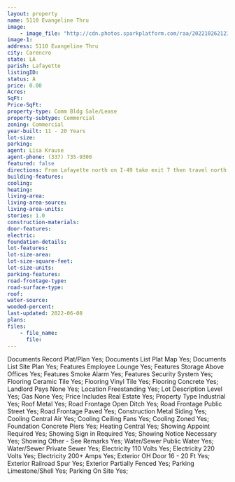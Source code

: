 ```yaml
---
layout: property
name: 5110 Evangeline Thru 
image:
    - image_file: "http://cdn.photos.sparkplatform.com/raa/20221026212330573405000000.jpg"
image-1:
address: 5110 Evangeline Thru 
city: Carencro
state: LA
parish: Lafayette
listingID: 
status: A
price: 0.00
Acres: 
SqFt: 
Price-SqFt: 
property-type: Comm Bldg Sale/Lease
property-subtype: Commercial
zoning: Commercial
year-built: 11 - 20 Years
lot-size: 
parking: 
agent: Lisa Krause
agent-phone: (337) 735-9300
featured: false
directions: From Lafayette north on I-49 take exit 7 then travel north on the east Service Road.  Building/Property located on right approximately 1/2 mile from exit 7.
building-features: 
cooling: 
heating: 
living-area: 
living-area-source: 
living-area-units: 
stories: 1.0
construction-materials: 
door-features: 
electric: 
foundation-details: 
lot-features: 
lot-size-area: 
lot-size-square-feet: 
lot-size-units: 
parking-features: 
road-frontage-type: 
road-surface-type: 
roof: 
water-source: 
wooded-percent: 
last-updated: 2022-06-08
plans: 
files:
    - file_name:
      file:
---
```

Documents	Record Plat/Plan	Yes;
Documents List	Plat Map	Yes;
Documents List	Site Plan	Yes;
Features	Employee Lounge	Yes;
Features	Storage Above Offices	Yes;
Features	Smoke Alarm	Yes;
Features	Security System	Yes;
Flooring	Ceramic Tile	Yes;
Flooring	Vinyl Tile	Yes;
Flooring	Concrete	Yes;
Landlord Pays	None	Yes;
Location	Freestanding	Yes;
Lot Description	Level	Yes;
Gas	None	Yes;
Price Includes	Real Estate	Yes;
Property Type	Industrial	Yes;
Roof	Metal	Yes;
Road Frontage	Open Ditch	Yes;
Road Frontage	Public Street	Yes;
Road Frontage	Paved	Yes;
Construction	Metal Siding	Yes;
Cooling	Central Air	Yes;
Cooling	Ceiling Fans	Yes;
Cooling	Zoned	Yes;
Foundation	Concrete Piers	Yes;
Heating	Central	Yes;
Showing	Appoint Required	Yes;
Showing	Sign in Required	Yes;
Showing	Notice Necessary	Yes;
Showing	Other - See Remarks	Yes;
Water/Sewer	Public Water	Yes;
Water/Sewer	Private Sewer	Yes;
Electricity	110 Volts	Yes;
Electricity	220 Volts	Yes;
Electricity	200+ Amps	Yes;
Exterior	OH Door 16 - 20 Ft	Yes;
Exterior	Railroad Spur	Yes;
Exterior	Partially Fenced	Yes;
Parking	Limestone/Shell	Yes;
Parking	On Site	Yes;


